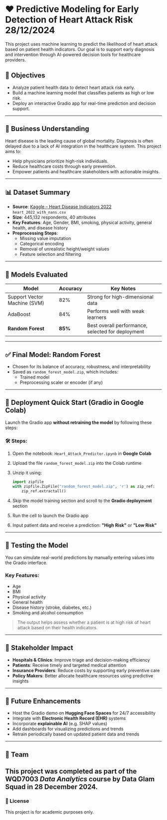 # ❤️ Predictive Modeling for Early Detection of Heart Attack Risk 28/12/2024

This project uses machine learning to predict the likelihood of heart attack based on patient health indicators. Our goal is to support early diagnosis and intervention through AI-powered decision tools for healthcare providers.

## 🎯 Objectives

- Analyze patient health data to detect heart attack risk early.
- Build a machine learning model that classifies patients as high or low risk.
- Deploy an interactive Gradio app for real-time prediction and decision support.

---

## 🧠 Business Understanding

Heart disease is the leading cause of global mortality. Diagnosis is often delayed due to a lack of AI integration in the healthcare system. This project aims to:

- Help physicians prioritize high-risk individuals.
- Reduce healthcare costs through early prevention.
- Empower patients and healthcare stakeholders with actionable insights.

---

## 📊 Dataset Summary

- **Source**: [Kaggle – Heart Disease Indicators 2022](https://www.kaggle.com/datasets) `heart_2022_with_nans.csv`
- **Size**: 445,132 respondents, 40 attributes
- **Key Features**: Age, Gender, BMI, smoking, physical activity, general health, and disease history
- **Preprocessing Steps**:
  - Missing value imputation
  - Categorical encoding
  - Removal of unrealistic height/weight values
  - Feature selection and filtering

---

## 🤖 Models Evaluated

| Model             | Accuracy | Key Notes                                      |
|------------------|----------|------------------------------------------------|
| Support Vector Machine (SVM) | 82%      | Strong for high-dimensional data            |
| AdaBoost          | 84%      | Performs well with weak learners              |
| **Random Forest** | **85%**  | Best overall performance, selected for deployment |

---

## ✅ Final Model: Random Forest

- Chosen for its balance of accuracy, robustness, and interpretability
- Saved as `random_forest_model.zip`, which includes:
  - Trained model
  - Preprocessing scaler or encoder (if any)

---

## 🚀 Deployment Quick Start (Gradio in Google Colab)

Launch the Gradio app **without retraining the model** by following these steps:

### 🛠️ Steps:
1. Open the notebook: `Heart_Attack_Predictor.ipynb` in **Google Colab**
2. Upload the file `random_forest_model.zip` into the Colab runtime
3. Unzip it using:

   ```python
   import zipfile
   with zipfile.ZipFile("random_forest_model.zip", 'r') as zip_ref:
       zip_ref.extractall()
   
4. Skip the model training section and scroll to the **Gradio deployment** section  
5. Run the cell to launch the Gradio app  
6. Input patient data and receive a prediction: **"High Risk"** or **"Low Risk"**

---

## 🧪 Testing the Model

You can simulate real-world predictions by manually entering values into the Gradio interface.

### Key Features:
- Age  
- BMI  
- Physical activity  
- General health  
- Disease history (stroke, diabetes, etc.)  
- Smoking and alcohol consumption  

> The output helps assess whether a patient is at high risk of heart attack based on their health indicators.

---

## 🏥 Stakeholder Impact

- **Hospitals & Clinics**: Improve triage and decision-making efficiency  
- **Patients**: Receive timely and targeted medical attention  
- **Insurance Providers**: Reduce costs by supporting early preventive care  
- **Policy Makers**: Better allocate healthcare resources using predictive insights  

---

## 🔮 Future Enhancements

- Host the Gradio demo on **Hugging Face Spaces** for 24/7 accessibility  
- Integrate with **Electronic Health Record (EHR)** systems  
- Incorporate **explainable AI** (e.g. SHAP values)  
- Add dashboards for visualizing predictions and trends  
- Retrain periodically based on updated patient data and trends  

---

## 👥 Team

This project was completed as part of the WQD7003 *Data Analytics* course by **Data Glam Squad** in 28 December 2024.
---

### 📄 License

This project is for academic purposes only.
